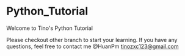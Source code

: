 # Python_Tutorial
Welcome to Tino's Python Tutorial

Please checkout other branch to start your learning.
If you have any questions, feel free to contact me @HuanPm tinozxc123@gmail.com